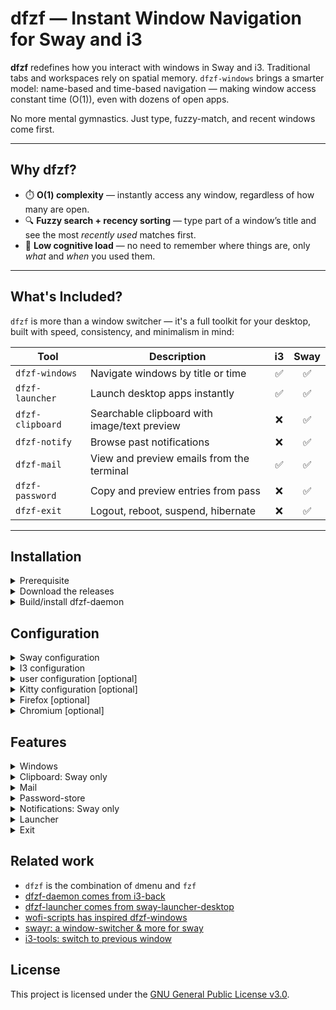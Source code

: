 # dfzf — Instant Window Navigation for Sway and i3

**dfzf** redefines how you interact with windows in Sway and i3. Traditional tabs and workspaces rely on spatial memory. `dfzf-windows` brings a smarter model: name-based and time-based navigation — making window access constant time (O(1)), even with dozens of open apps.

No more mental gymnastics. Just type, fuzzy-match, and recent windows come first.

---
## Why dfzf?

- ⏱️ **O(1) complexity** — instantly access any window, regardless of how many are open.
- 🔍 **Fuzzy search + recency sorting** — type part of a window’s title and see the most *recently used* matches first.
- 🧠 **Low cognitive load** — no need to remember where things are, only *what* and *when* you used them.

---

## What's Included?

`dfzf` is more than a window switcher — it's a full toolkit for your desktop, built with speed, consistency, and minimalism in mind:

| Tool             | Description                                  | i3 | Sway |
|------------------|----------------------------------------------|:--:|:----:|
| `dfzf-windows`   | Navigate windows by title or time            | ✅ | ✅   |
| `dfzf-launcher`  | Launch desktop apps instantly                | ✅ | ✅   |
| `dfzf-clipboard` | Searchable clipboard with image/text preview | ❌ | ✅   |
| `dfzf-notify`    | Browse past notifications                    | ❌ | ✅   |
| `dfzf-mail`      | View and preview emails from the terminal    | ✅ |  ✅   |
| `dfzf-password`  | Copy and preview entries from pass           | ❌ | ✅   |
| `dfzf-exit`      | Logout, reboot, suspend, hibernate           | ❌ | ✅   |

---


## Installation





<details>
  <summary>
Prerequisite
  </summary>

- sway or i3
- fzf 
- jq version >= 1.7
- gawk for dfzf-launcher
- kitty version >= 0.41.1 OR alacritty OR foot
- fd-find for dfzf-password
- himalaya for dfzf-mail
- batcat for dfzf-clipboard
- mako for dfzf-notif
- wl-clipboard, cliphist for dfzf-clipboard
- rust to compile the dfzf-daemon and dfzf-mark

Also be sure `fzf` is accessible from sway/i3, by moving it to `/usr/local/bin/` (instead of default `~/.cargo/bin` place)
  or  setup sway/i3 path correctly
  ```
#~/.config/sway/config
set $PATH /usr/local/bin:/opt/bin:$PATH
  ```
</details>

<details>
  <summary>
    Download the releases
  </summary>

- [Download/copy](https://github.com/parisni/dfzf/releases) the binaries into `/usr/local/bin/` or anywhere in your PATH.
- [Download the deb package](https://github.com/parisni/dfzf/releases), and `sudo dpkg -i` it on debian/ubuntu.
</details>

<details>
<summary>Build/install dfzf-daemon</summary>

```bash
cd dfzf-utils
curl https://sh.rustup.rs -sSf | sh
rustup update nightly
cargo +nightly build --release
sudo cp target/release/dfzf-{daemon,mark} /usr/local/bin/
```
</details>

## Configuration

<details>

<summary>Sway configuration</summary>

```bash
exec --no-startup-id dfzf-daemon
exec wl-paste --watch cliphist -max-items 5000 store
exec mako

set $term kitty -1
#set $term foot
#set $term alacritty

#set $dfzf_term foot --app-id=dfzf-popup -e
set $dfzf_term kitty -1 --class=dfzf-popup -e
bindsym $mod+Tab    exec $dfzf_term dfzf-windows
bindsym $mod+o      exec $dfzf_term dfzf-launcher
bindsym $mod+h      exec $dfzf_term dfzf-notifs
bindsym $mod+i      exec $dfzf_term dfzf-clipboard
bindsym $mod+m      exec $dfzf_term dfzf-mail
bindsym $mod+p      exec $dfzf_term dfzf-password
bindsym $mod+F1     exec $dfzf_term dfzf-exit
for_window [app_id="^dfzf-popup$"] floating enable, sticky enable, resize set 60 ppt 70 ppt, border pixel 6

# optional: hide the tabs
font pango:monospace 0.001
default_border none
default_floating_border none
titlebar_padding 1
titlebar_border_thickness 0
```
</details>
<details>

<summary>I3 configuration</summary>

```bash
exec --no-startup-id dfzf-daemon

set $term kitty -1
#set $term foot
#set $term alacritty

#set $dfzf_term foot --app-id=dfzf-popup -e
set $dfzf_term kitty -1 --class=dfzf-popup -e
bindsym $mod+Tab    exec $dfzf_term dfzf-windows
bindsym $mod+o      exec $dfzf_term dfzf-launcher
bindsym $mod+h      exec $dfzf_term dfzf-notifs
bindsym $mod+i      exec $dfzf_term dfzf-clipboard
bindsym $mod+m      exec $dfzf_term dfzf-mail
bindsym $mod+p      exec $dfzf_term dfzf-password
bindsym $mod+F1     exec $dfzf_term dfzf-exit
for_window [class="^dfzf-popup$"] floating enable, sticky enable, resize set 60 ppt 70 ppt, border pixel 6

# optional: hide the tabs
font pango:monospace 0
default_border none
default_floating_border none

# only if you rely on i3status
bar {
	font pango:monospace 10 # needed 
	status_command i3status
}
```
</details>

<details>
  <summary>user configuration [optional]</summary>

  you can override default configurations:
  ```bash
# ~/.config/dfzf/dfzf.conf

exit_options=(
"l: Lock (swaylock)"
"e: Restart GDM"
"s: Lock and Suspend"
"r: Reboot"
"S: Shutdown"
"h: Hibernate"
)

exit_cmd_l='swaylock -e -F -f -k -c 000000'
exit_cmd_e='sudo /usr/bin/systemctl restart gdm'
exit_cmd_s='swaylock -e -F -f -k -c 000000 && systemctl suspend'
exit_cmd_r='sudo reboot'
exit_cmd_S='shutdown now'
exit_cmd_h='sudo /bin/systemctl hibernate'


#remove pattern from the window's title
windows_title_rm_pattern=' —[^—]*?— Mozilla Firefox'
windows_app_id_map_json='{"evolution": "mail", "kitty": "terminal", "jetbrains-idea-ce": "jetbrains"}'
windows_glyph_rules_json='[
{ "field": "name", "regex": "vim\\b", "glyph": " " },
{ "field": "app_id", "regex": "terminal", "glyph": " " },
{ "field": "app_id", "regex": "firefox", "glyph": " " },
{ "field": "app_id", "regex": "jetbrains", "glyph": " " },
{ "field": "app_id", "regex": "gimp", "glyph": " " },
{ "field": "app_id", "regex": "thunar|nautilus", "glyph": " " },
{ "field": "app_id", "regex": "thunderbird|evolution|geary|mailspring|k9mail|mail", "glyph": " " },
{ "glyph": " " }
]'

```

</details>

<details>
  <summary>Kitty configuration [optional]</summary>

```bash
#~/.config/kitty/kitty.conf
confirm_os_window_close 0
allow_remote_control yes
listen_on unix:/tmp/kitty
```

Windows terminal preview in kitty:

the terminal preview compares the i3/sway window title with the kitty title. In some case there is duplicates, and we cannot determinate the right terminal. So the current hack is to add 2 random characters to the title so that they get unique. For that, you will have to disable kitty title handling and tweak the shell title. Here for zsh:

```bash
#~/.config/kitty/kitty.conf
shell_integration no-title
```

tweak zsh:
```bash
# ~/.oh-my-zsh/lib/termsupport.zsh
  case "$TERM" in
    cygwin|xterm*|putty*|rxvt*|konsole*|ansi|mlterm*|alacritty*|st*|foot*|contour*)
      print -Pn "\e]2;${2:q} /$(< /dev/urandom tr -dc A-Za-z0-9 | head -c 2)\a" # set window name
      print -Pn "\e]1;${1:q} /$(< /dev/urandom tr -dc A-Za-z0-9 | head -c 2)\a" # set tab name
```

</details>




<details>
  <summary>
 Firefox [optional]
  </summary>

Install the below extensions:
- tabs are windows: no tabs anymore in FF, just regular windows
- hostname in windows title: adds the url in the title, useful to search

</details>

<details>
  <summary>
 Chromium [optional]
  </summary>

Install the below extensions:
- TODO
- TODO

</details>


## Features

<details>
  <summary>
    Windows
  </summary>

- windows ordered by last access
- cycle previous window
- Return: focus window
- focus window with enter
- ctrl-k: kill window
- terminal scrollback preview (kitty only)
- ctrl-u: toggle urgent  (yellow color)
- ctrl-i: toggle important (red color)
- ctrl-j: preview windows
- escape: return to current windows (works after previews)

  ```bash
    sudo apt install jq
  ```
</details>






<details>
  <summary>
 Clipboard: Sway only
  </summary>

- content preview with bat
- image preview with kitten

  ```bash
    sudo apt install jq cliphist wl-clipboard batcat
  ```
</details>

<details>
  <summary>
Mail
  </summary>

  - list latest mails
  - preview text mails
  - ctrl-j: preview html mails in the browser
  
  ```bash
    sudo apt install jq himalaya
  ```
</details>

<details>
  <summary>
Password-store
  </summary>

  - Return: copy content
  - ctrl-j: preview content
 
  ```bash
    sudo apt install pass wl-clipboard
  ```
</details>

<details>
  <summary>
 Notifications: Sway only
  </summary>

  - list notification ordered
  - Return: notification action
  - ctrl-k: kill notification
  
  ```bash
    sudo apt install jq mako-notifier
  ```
</details>

<details>
  <summary>
 Launcher
  </summary>

  - list desktop applications
  - fire application
  
  ```bash
    sudo apt install jq gawk
  ```
</details>

<details>
  <summary>
    Exit
  </summary>

  - hibernate
  - reboot
  - shutdown
  - logout
</details>

## Related work

- `dfzf` is the combination of `d`menu and `fzf` 
- [dfzf-daemon comes from i3-back](https://github.com/Cretezy/i3-back)
- [dfzf-launcher comes from sway-launcher-desktop](https://github.com/Biont/sway-launcher-desktop/tree/master)
- [wofi-scripts has inspired dfzf-windows](https://github.com/tobiaspc/wofi-scripts)
- [swayr: a window-switcher & more for sway](https://sr.ht/~tsdh/swayr/)
- [i3-tools: switch to previous window](https://github.com/dinAlt/i3-tools)


## License

This project is licensed under the [GNU General Public License v3.0](https://www.gnu.org/licenses/gpl-3.0.html).
